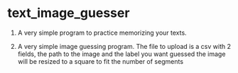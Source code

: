 # text_image_guesser

1. A very simple program to practice memorizing your texts.

2. A very simple image guessing program. The file to upload is a csv with 2 fields, the path to the image and the label you want guessed
the image will be resized to a square to fit the number of segments         